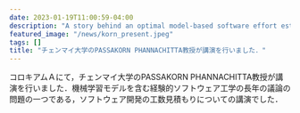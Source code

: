 ```yaml
---
date: 2023-01-19T11:00:59-04:00
description: "A story behind an optimal model-based software effort estimation"
featured_image: "/news/korn_present.jpeg"
tags: []
title: "チェンマイ大学のPASSAKORN PHANNACHITTA教授が講演を行いました．"
---
```


コロキアムＡにて，チェンマイ大学のPASSAKORN PHANNACHITTA教授が講演を行いました．機械学習モデルを含む経験的ソフトウェア工学の長年の議論の問題の一つである，ソフトウェア開発の工数見積もりについての講演でした．
